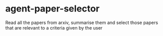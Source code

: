 # agent-paper-selector
Read all the papers from arxiv, summarise them and select those papers that are relevant to a criteria given by the user
